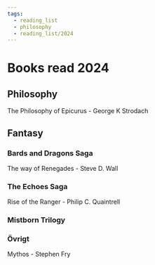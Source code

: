 ```yaml
---
tags:
  - reading_list
  - philosophy
  - reading_list/2024
---
```

# Books read 2024
## Philosophy 
 The Philosophy of Epicurus - George K Strodach

## Fantasy 

### Bards and Dragons Saga
The way of Renegades - Steve D. Wall

### The Echoes Saga
Rise of the Ranger - Philip C. Quaintrell

### Mistborn Trilogy


### Övrigt
Mythos - Stephen Fry